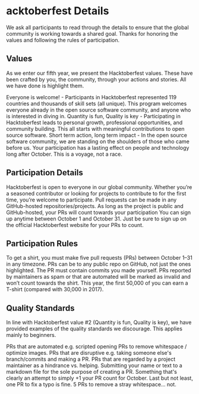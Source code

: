 # acktoberfest Details
We ask all participants to read through the details to ensure that the global community is working towards a shared goal. Thanks for honoring the values and following the rules of participation.

## Values
As we enter our fifth year, we present the Hacktoberfest values. These have been crafted by you, the community, through your actions and stories. All we have done is highlight them.

Everyone is welcome! - Participants in Hacktoberfest represented 119 countries and thousands of skill sets (all unique). This program welcomes everyone already in the open source software community, and anyone who is interested in diving in.
Quantity is fun, Quality is key - Participating in Hacktoberfest leads to personal growth, professional opportunities, and community building. This all starts with meaningful contributions to open source software.
Short term action, long term impact - In the open source software community, we are standing on the shoulders of those who came before us. Your participation has a lasting effect on people and technology long after October. This is a voyage, not a race.

## Participation Details
Hacktoberfest is open to everyone in our global community. Whether you’re a seasoned contributor or looking for projects to contribute to for the first time, you’re welcome to participate.
Pull requests can be made in any GitHub-hosted repositories/projects. As long as the project is public and GitHub-hosted, your PRs will count towards your participation
You can sign up anytime between October 1 and October 31. Just be sure to sign up on the official Hacktoberfest website for your PRs to count.

## Participation Rules
To get a shirt, you must make five pull requests (PRs) between October 1–31 in any timezone. PRs can be to any public repo on GitHub, not just the ones highlighted. The PR must contain commits you made yourself. PRs reported by maintainers as spam or that are automated will be marked as invalid and won’t count towards the shirt. This year, the first 50,000 of you can earn a T-shirt (compared with 30,000 in 2017).


## Quality Standards
In line with Hacktoberfest value #2 (Quantity is fun, Quality is key), we have provided examples of the quality standards we discourage. This applies mainly to beginners.

PRs that are automated e.g. scripted opening PRs to remove whitespace / optimize images.
PRs that are disruptive e.g. taking someone else's branch/commits and making a PR.
PRs that are regarded by a project maintainer as a hindrance vs. helping.
Submitting your name or text to a markdown file for the sole purpose of creating a PR.
Something that's clearly an attempt to simply +1 your PR count for October.
Last but not least, one PR to fix a typo is fine. 5 PRs to remove a stray whitespace... not.

